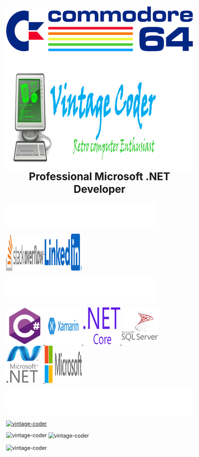 <p align="center">
   <img align="left" alt="commodore_64_logo" src="Image Source/Commodore_64_logo.svg" width="1500" height="120" /> 
</p>


<p align="center">
   <img align="left" alt="vintage_banner" src="Image Source/VintageCoderProfile.png" width="1500" height="320" /> 
</p>


<h1 align="center">Professional Microsoft .NET Developer</h1>


<p align="left">
  <img align="center" src="social_media.svg" alt="vintage-coder" height="70" width="400" />
</p>

<p align="left">
<a href="https://stackoverflow.com/users/10439286/vintage-coder" target="blank">
  <img align="center" src="Image Source/logo-stackoverflow.svg" alt="vintage-coder" height="100" width="100" />
</a>
  <a href="https://stackoverflow.com/users/10439286/vintage-coder" target="blank">
   <img align="center" src="Image Source/LinkedIn_Logo_2014.svg" alt="vintage-coder" height="100" width="100" />
  </a>
</p>



<p align="left">
  <img align="center" src="technologies.svg" alt="vintage-coder" height="70" width="400" />
</p>


<p align="left"> 
  <a href="https://getbootstrap.com" target="_blank" rel="noreferrer">
  <img src="Image Source/csharp-original.svg" alt="bootstrap" width="100" height="100"/> 
  </a> 
  <a href="https://www.w3schools.com/cs/" target="_blank" rel="noreferrer"> 
    <img src="Image Source/Xamarin-logo.svg" alt="csharp" width="100" height="100"/>
  </a>
  <a href="https://www.w3schools.com/css/" target="_blank" rel="noreferrer"> 
    <img src="Image Source/dot-net-core-7.svg" alt="css3" width="100" height="100"/> 
  </a> 
  <a href="https://www.w3.org/html/" target="_blank" rel="noreferrer"> 
    <img src="Image Source/microsoft-sql-server-logo.svg" alt="html5" width="100" height="100"/>
  </a> 
  <a href="https://www.python.org" target="_blank" rel="noreferrer"> 
    <img src="Image Source/microsoft-dot-net-icon.svg" alt="python" width="100" height="100"/>
  </a> 
    <a href="https://www.python.org" target="_blank" rel="noreferrer"> 
    <img src="Image Source/microsoft-6.svg" alt="python" width="100" height="100"/>
  </a> 
</p>



<p align="left">
  <img align="center" src="statistics.svg" alt="statistics" height="70" width="700" />
</p>


<p align="left"> <a href="https://github.com/ryo-ma/github-profile-trophy"><img src="https://github-profile-trophy.vercel.app/?username=vintage-coder" alt="vintage-coder" /></a> </p>


<p><img align="left" src="https://github-readme-stats.vercel.app/api/top-langs?username=vintage-coder&show_icons=true&locale=en&layout=compact" alt="vintage-coder" /></p>

<p>&nbsp;<img align="center" src="https://github-readme-stats.vercel.app/api?username=vintage-coder&show_icons=true&locale=en" alt="vintage-coder" /></p>

<p><img align="center" src="https://github-readme-streak-stats.herokuapp.com/?user=vintage-coder&" alt="vintage-coder" /></p>
